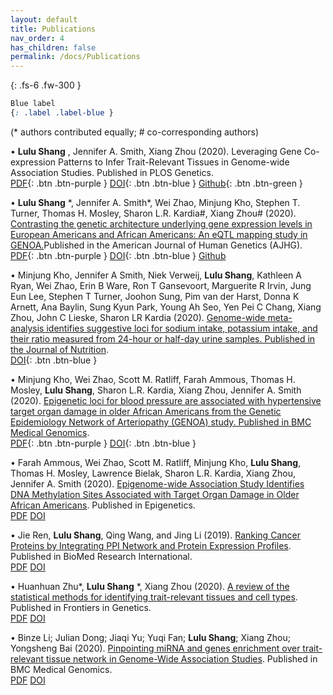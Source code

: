 ```yaml
---
layout: default
title: Publications
nav_order: 4
has_children: false
permalink: /docs/Publications
---
```


{: .fs-6 .fw-300 }

```css
Blue label
{: .label .label-blue }

```


(* authors contributed equally; # co-corresponding authors)

•	**Lulu Shang** , Jennifer A. Smith, Xiang Zhou (2020). Leveraging Gene Co-expression Patterns to Infer Trait-Relevant Tissues in Genome-wide Association Studies. Published in PLOS Genetics.<br />
[PDF](https://raw.githubusercontent.com/shangll123/shangll123.github.io/master/papers/LuluShang_PlosGenetics2020.pdf){: .btn .btn-purple }
[DOI](https://journals.plos.org/plosgenetics/article?id=10.1371/journal.pgen.1008734){: .btn .btn-blue }
[Github](https://github.com/xzhoulab/CoCoNet){: .btn .btn-green }<br />

•	**Lulu Shang** \*, Jennifer A. Smith\*, Wei Zhao, Minjung Kho, Stephen T. Turner, Thomas H. Mosley, Sharon L.R. Kardia#, Xiang Zhou# (2020). [Contrasting the genetic architecture underlying gene expression levels in European Americans and African Americans: An eQTL mapping study in GENOA.](https://www.sciencedirect.com/science/article/pii/S0002929720300781?via%3Dihub)Published in the American Journal of Human Genetics (AJHG).<br />
[PDF](https://raw.githubusercontent.com/shangll123/shangll123.github.io/master/papers/LuluShang_AJHG2020.pdf){: .btn .btn-purple }
[DOI](https://www.sciencedirect.com/science/article/pii/S0002929720300781?via%3Dihub){: .btn .btn-blue }
[Github](https://github.com/shangll123/GENOA_eQTL)<br />

•	Minjung Kho, Jennifer A Smith, Niek Verweij, **Lulu Shang**, Kathleen A Ryan, Wei Zhao, Erin B Ware, Ron T Gansevoort, Marguerite R Irvin, Jung Eun Lee, Stephen T Turner, Joohon Sung, Pim van der Harst, Donna K Arnett, Ana Baylin, Sung Kyun Park, Young Ah Seo, Yen Pei C Chang, Xiang Zhou, John C Lieske, Sharon LR Kardia (2020). [Genome-wide meta-analysis identifies suggestive loci for sodium intake, potassium intake, and their ratio measured from 24-hour or half-day urine samples. Published in the Journal of Nutrition](https://academic.oup.com/jn/article-abstract/150/10/2635/5896940?redirectedFrom=fulltext).<br />
[DOI](https://academic.oup.com/jn/article-abstract/150/10/2635/5896940?redirectedFrom=fulltext){: .btn .btn-blue }<br />

•	Minjung Kho, Wei Zhao, Scott M. Ratliff, Farah Ammous, Thomas H. Mosley, **Lulu Shang**, Sharon L.R. Kardia, Xiang Zhou, Jennifer A. Smith (2020). [Epigenetic loci for blood pressure are associated with hypertensive target organ damage in older African Americans from the Genetic Epidemiology Network of Arteriopathy (GENOA) study. Published in BMC Medical Genomics](https://bmcmedgenomics.biomedcentral.com/articles/10.1186/s12920-020-00791-0).<br />
[PDF](https://raw.githubusercontent.com/shangll123/shangll123.github.io/master/papers/MJ_BMC2020.pdf){: .btn .btn-purple }
[DOI](https://bmcmedgenomics.biomedcentral.com/articles/10.1186/s12920-020-00791-0){: .btn .btn-blue }<br />

•	Farah Ammous, Wei Zhao, Scott M. Ratliff, Minjung Kho, **Lulu Shang**, Thomas H. Mosley, Lawrence Bielak, Sharon L.R. Kardia, Xiang Zhou, Jennifer A. Smith (2020). [Epigenome-wide Association Study Identifies DNA Methylation Sites Associated with Target Organ Damage in Older African Americans](https://www.tandfonline.com/doi/full/10.1080/15592294.2020.1827717). Published in Epigenetics.<br />
[PDF](https://raw.githubusercontent.com/shangll123/shangll123.github.io/master/papers/FarahAmmous_Epigenetics2020.pdf)
[DOI](https://www.tandfonline.com/doi/full/10.1080/15592294.2020.1827717)<br />

•	Jie Ren, **Lulu Shang**, Qing Wang, and Jing Li (2019). [Ranking Cancer Proteins by Integrating PPI Network and Protein Expression Profiles](https://www.hindawi.com/journals/bmri/2019/3907195/). Published in BioMed Research International.<br />
[PDF](https://raw.githubusercontent.com/shangll123/shangll123.github.io/master/papers/Ren_BRI2019.pdf)
[DOI](https://www.hindawi.com/journals/bmri/2019/3907195/)<br />

•	Huanhuan Zhu*, **Lulu Shang** \*, Xiang Zhou (2020). [A review of the statistical methods for identifying trait-relevant tissues and cell types](https://www.frontiersin.org/articles/10.3389/fgene.2020.587887/full). Published in Frontiers in Genetics.<br />
[PDF](https://raw.githubusercontent.com/shangll123/shangll123.github.io/master/papers/HuanhuanZhu_Frontiers2021.pdf)
[DOI](https://www.frontiersin.org/articles/10.3389/fgene.2020.587887/full)<br />

•	Binze Li; Julian Dong; Jiaqi Yu; Yuqi Fan; **Lulu Shang**; Xiang Zhou; Yongsheng Bai  (2020). [Pinpointing miRNA and genes enrichment over trait-relevant tissue network in Genome-Wide Association Studies](https://link.springer.com/article/10.1186/s12920-020-00830-w). Published in BMC Medical Genomics.<br />
[PDF](https://raw.githubusercontent.com/shangll123/shangll123.github.io/master/papers/Li_BMC2020.pdf)
[DOI](https://link.springer.com/article/10.1186/s12920-020-00830-w)<br />



